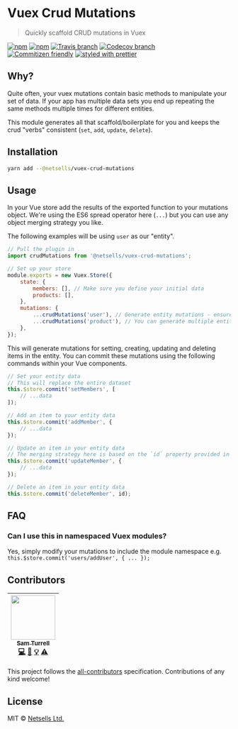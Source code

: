 # Vuex Crud Mutations

> Quickly scaffold CRUD mutations in Vuex

[![npm](https://img.shields.io/npm/v/@netsells/vuex-crud-mutations.svg?style=flat-square)](https://www.npmjs.com/package/@netsells/vuex-crud-mutations)
[![npm](https://img.shields.io/npm/dt/@netsells/vuex-crud-mutations.svg?style=flat-square)](https://npm-stat.com/charts.html?package=@netsells/vuex-crud-mutations&from=2016-04-01)
[![Travis branch](https://img.shields.io/travis/netsells/vuex-crud-mutations/master.svg?style=flat-square)](https://travis-ci.org/netsells/vuex-crud-mutations)
[![Codecov branch](https://img.shields.io/codecov/c/github/netsells/vuex-crud-mutations/master.svg?style=flat-square)](https://codecov.io/github/netsells/vuex-crud-mutations)
<br />
[![Commitizen friendly](https://img.shields.io/badge/commitizen-friendly-brightgreen.svg?style=flat-square)](http://commitizen.github.io/cz-cli/)
[![styled with prettier](https://img.shields.io/badge/styled_with-prettier-ff69b4.svg?style=flat-square)](https://github.com/prettier/prettier)

## Why?

Quite often, your vuex mutations contain basic methods to manipulate your set of data. If your app has multiple data sets you end up repeating the same methods multiple times for different entities.

This module generates all that scaffold/boilerplate for you and keeps the crud "verbs" consistent (`set`, `add`, `update`, `delete`).

## Installation

```sh 
yarn add --@netsells/vuex-crud-mutations
```

## Usage

In your Vue store add the results of the exported function to your mutations object. We're using the ES6 spread operator here (`...`) but you can use any object merging strategy you like. 

The following examples will be using `user` as our "entity". 

```js
// Pull the plugin in
import crudMutations from '@netsells/vuex-crud-mutations';

// Set up your store
module.exports = new Vuex.Store({
    state: {
        members: [], // Make sure you define your initial data
        products: [],
    },
    mutations: {
        ...crudMutations('user'), // Generate entity mutations - ensure the entity is singular
        ...crudMutations('product'), // You can generate multiple entities
    },
});
```

This will generate mutations for setting, creating, updating and deleting items in the entity. You can commit these mutations using the following commands within your Vue components.

```js
// Set your entity data
// This will replace the entire dataset
this.$store.commit('setMembers', [
    // ...data
]);

// Add an item to your entity data
this.$store.commit('addMember', {
    // ...data
});

// Update an item in your entity data
// The merging strategy here is based on the `id` property provided in the data object
this.$store.commit('updateMember', {
    // ...data
});

// Delete an item in your entity data
this.$store.commit('deleteMember', id);
```

## FAQ

### Can I use this in namespaced Vuex modules?

Yes, simply modify your mutations to include the module namespace e.g. `this.$store.commit('users/addUser', { ... });`

<!--## Related-->

<!--// TODO-->

## Contributors

<!-- ALL-CONTRIBUTORS-LIST:START - Do not remove or modify this section -->
<!-- prettier-ignore -->
| [<img src="https://avatars3.githubusercontent.com/u/5918348?v=4" width="100px;"/><br /><sub><b>Sam Turrell</b></sub>](http://samturrell.co.uk)<br />[💻](https://github.com/netsells/vuex-crud-mutations/commits?author=samturrell "Code") [📖](https://github.com/netsells/vuex-crud-mutations/commits?author=samturrell "Documentation") [💡](#example-samturrell "Examples") [⚠️](https://github.com/netsells/vuex-crud-mutations/commits?author=samturrell "Tests") |
| :---: |
<!-- ALL-CONTRIBUTORS-LIST:END -->

This project follows the [all-contributors](https://github.com/kentcdodds/all-contributors) specification. Contributions of any kind welcome!

## License

MIT &copy; [Netsells Ltd.](http://netsells.co.uk)

